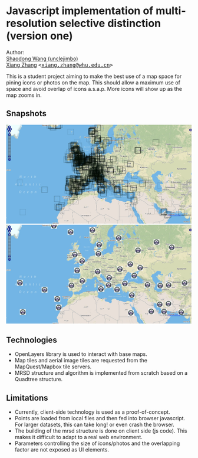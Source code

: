 # Javascript implementation of multi-resolution selective distinction (version one)

Author:<br>
[Shaodong Wang (unclejimbo)](http://unclejimbo.github.io/)<br>
[Xiang Zhang]() <tt>&lt;[xiang.zhang@whu.edu.cn](mailto:xiang.zhang@whu.edu.cn)&gt;</tt><br>

This is a student project aiming to make the best use of a map space for pining icons or photos on the map. This should allow a maximum use of space and avoid overlap of icons a.s.a.p. More icons will show up as the map zooms in.

## Snapshots
<a href="http://flyingxiang.github.io/mrsd_v1/index.html">
<img src="https://raw.githubusercontent.com/flyingxiang/mrsd_v1/gh-pages/raw_data.jpg" title="raw data points before processing">
<img src="https://raw.githubusercontent.com/flyingxiang/mrsd_v1/gh-pages/selected_data.jpg" title="selected points with symbols">
</a>

## Technologies
-   OpenLayers library is used to interact with base maps.
-   Map tiles and aerial image tiles are requested from the MapQuest/Mapbox tile servers.
-   MRSD structure and algorithm is implemented from scratch based on a Quadtree structure.

## Limitations
-   Currently, client-side technology is used as a proof-of-concept.
-   Points are loaded from local files and then fed into browser javascript. For larger datasets, this can take long! or even crash the browser.
-   The building of the mrsd structure is done on client side (js code). This makes it difficult to adapt to a real web environment.
-   Parameters controlling the size of icons/photos and the overlapping factor are not exposed as UI elements.

